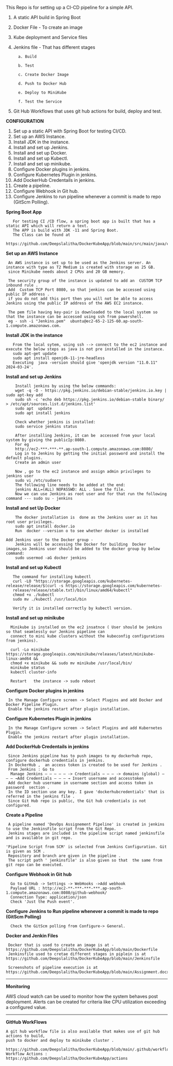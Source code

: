 This Repo is for setting up a CI-CD pipeline for a simple API.

1. A static API build in Spring Boot
2. Docker File - To create an image
3. Kube deployment and Service files
4. Jenkins file - That has different stages

         a. Build
   
         b. Test
   
         c. Create Docker Image
   
         d. Push to Docker Hub
   
         e. Deploy to MiniKube
   
         f. Test the Service

5. Git Hub Workflows that uses git hub actions for build, deploy and test.

**CONFIGURATION**

1. Set up a static API with Spring Boot for testing CI/CD.
2. Set up an AWS Instance.
3. Install JDK in the instance.
4. Install and set up Jenkins.
5. Install and set up Docker.
6. Install and set up Kubectl.
7. Install and set up minikube.
8. Configure Docker plugins in jenkins.
9. Configure Kubernetes Plugin in jenkins.
10. Add DockerHub Credentails in jenkins.
11. Create a pipeline.
12. Configure Webhook in Git hub.
13. Configure Jenkins to run pipeline whenever a commit is made to repo (GitScm Polling).

 **Spring Boot App**
 
       For testing CI /CD flow, a spring boot app is built that has a static API which will return a text.
       The APP is build with JDK -11 and Spring Boot.
       The Class can be found at
         https://github.com/Deepslalitha/DockerKubeApp/blob/main/src/main/java/com/example/demo/DemoController.java.

           
**Set up an AWS Instance**    

     An AWS instance is set up to be used as the Jenkins server. An instance with type as T2 Medium is created with storage as 25 GB.
     since Minikube needs about 2 CPUs and 20 GB memory.

     The security group of the instance is updated to add an  CUSTOM TCP inbound rule .
     Add  Custom TCP Port 8080, so that jenkins can be accessed using public IP address .
     if you do not add this port then you will not be able to access Jenkins using the public IP address of the AWS EC2 instance.

     The pem file having key-pair is downloaded to the local system so that the instance can be accessed using ssh from powershell.
     eg - ssh -i "Jenkins.pem"  ubuntu@ec2-65-2-125-60.ap-south-1.compute.amazonaws.com.

 **Install JDK in the instance**
          
       From the local sytem, using ssh --> connect to the ec2 instance and execute the below steps as java is not pre installed in the instance.
       sudo apt-get update
       sudo apt install openjdk-11-jre-headless
       Executing  java -version should give 'openjdk version "11.0.11" 2024-03-24'.

**Install and set up Jenkins**
    
        Install jenkins by using the below commands:
        wget -q -O - https://pkg.jenkins.io/debian-stable/jenkins.io.key | sudo apt-key add
        sudo sh -c 'echo deb https://pkg.jenkins.io/debian-stable binary/ > /etc/apt/sources.list.d/jenkins.list'
        sudo apt  update
        sudo apt install jenkins
	
        Check whether jenkins is installed:
        sudo service jenkins status

        After installing Jenkins, it can be  accessed from your local  system by giving the publicIp:8080.
        For eg
        http://ec2-***-***-**.ap-south-1.compute.amazonaws.com:8080/
        Log in to Jenkins by getting the initial password and install the default plugins.
        Create an admin user

        Now , go to the ec2 instance and assign admin privileges to jenkins user
        sudo vi /etc/sudoers 
        The following line needs to be added at the end:
        jenkins ALL=(ALL) NOPASSWD: ALL . Save the file.
        Now we can use Jenkins as root user and for that run the following command --- sudo su - jenkins  

**Install and set Up Docker**

        The docker installation is  done as the Jenkins user as it has root user privileges.
        sudo apt install docker.io
        Run  docker --version o to see whether docker is installed
        
	Add Jenkins user to the Docker group -
        Jenkins will be accessing the Docker for building  Docker images,so Jenkins user should be added to the docker group by below command:
        sudo usermod -aG docker jenkins
   
   **Install and set up Kubectl**
   
       The command for installing kubectl
       curl -LO "https://storage.googleapis.com/kubernetes-release/release/$(curl -s https://storage.googleapis.com/kubernetes- 
       release/release/stable.txt)/bin/linux/amd64/kubectl"
       chmod +x ./kubectl
       sudo mv ./kubectl /usr/local/bin
    
       Verify it is installed correctly by kubectl version.

**Install and set up minikube**

      Minikube is installed on the ec2 insatnce ( User should be jenkins so that seamlessly our Jenkins pipeline can
      connect to mini kube clusters without the kubeconfig configurations from jenkins).
         
      curl -Lo minikube https://storage.googleapis.com/minikube/releases/latest/minikube-linux-amd64 && 
      chmod +x minikube && sudo mv minikube /usr/local/bin/
      minikube status
      kubectl cluster-info

      Restart   the instance -> sudo reboot
     
**Configure Docker plugins in jenkins**

     In the Manage Configure screen -> Select Plugins and add Docker and Docker Pipeline Plugin.
     Enable the jenkins restart after plugin installation.
	       
**Configure Kubernetes Plugin in jenkins**

     In the Manage Configure screen -> Select Plugins and add Kubernetes Plugin.
     Enable the jenkins restart after plugin installation.
   
**Add DockerHub Credentails in jenkins**
  
     Since Jenkins pipeline has to push images to my dockerhub repo, configure dockerhub credentials in jenkins.
     In DockerHub ,  an access token is created to be used for Jenkins .
     From Jenkins : Go to 
      Manage Jenkins — — — — — -> Credentials — — — -> domains (global) — — — →Add Credentials — — — → Insert username and accesstoken
     Add docker hub username in username section and access token in  password  section . 
     In the ID section use any key. I gave 'dockerhubcredentials' that is referred in the jenkins file .
     Since Git Hub repo is public, the Git hub credentials is not configured.

**Create a Pipeline**

     A pipeline named 'DevOps Assignement Pipeline' is created in jenkins to use the JenkinsFile script from the Git Repo.
     Jenkins stages are included in the pipeline script named jenkinsfile and is available in git repo.
    
    'Pipeline Script from SCM' is selected from Jenkins Configuration. Git is given as SCM . 
     Repository and branch are given in the pipeline .
     The script path ' jenkinsfile' is also given so that  the same from git repo can be executed.
       
**Configure Webhook in Git hub**

      Go to GitHub -> Settings -> WebHooks ->Add webhook
      Payload URL : http://ec2-**-***-***-***.ap-south-1.compute.amazonaws.com:8080/github-webhook/
      Connection Type: application/json
      Check 'Just the Push event'.

**Configure Jenkins to Run pipeline whenever a commit is made to repo (GitScm Polling)**

      Check the GitScm polling from Configure-> General.


**Docker and Jenkin Files**
    
     Docker that is used to create an image is at -https://github.com/Deepslalitha/DockerKubeApp/blob/main/Dockerfile
     Jenkinsfile used to cretae different stages in piplein is at https://github.com/Deepslalitha/DockerKubeApp/blob/main/Jenkinsfile
     
     Screenshots of pipeline execution is at https://github.com/Deepslalitha/DockerKubeApp/blob/main/Assignment.docx
	
*********************************************************************************************************************************************************************************

**Monitoring**

   AWS cloud watch can be used to monitor how the system behaves post deployment. Alerts can be created for criteria like CPU utilization
   exceeding a configured value.
   
***********************************************************************************************************************************************************************************

**GitHub WorkFlows**

    A git hub workflow file is also available that makes use of git hub actions to build,
    push to docker and deploy to minikube cluster .
    
    https://github.com/Deepslalitha/DockerKubeApp/blob/main/.github/workflows/dockerBuildAndPush.yml.
    Workflow Actions : https://github.com/Deepslalitha/DockerKubeApp/actions

      
      
            
